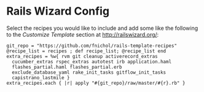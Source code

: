 # Rails Wizard Config

Select the recipes you would like to include and add some like the following to the
*Customize Template* section at <http://railswizard.org/>:

    git_repo = "https://github.com/fnichol/rails-template-recipes"
    @recipe_list = recipes ; def recipe_list; @recipe_list end
    extra_recipes = %w{ rvm git cleanup activerecord_extras
      cucumber_extras rspec_extras autotest irb application.haml
      flashes_partial.haml flashes_partial.erb
      exclude_database_yaml rake_init_tasks gitflow_init_tasks
      capistrano_lastmile }
    extra_recipes.each { |r| apply "#{git_repo}/raw/master/#{r}.rb" }

